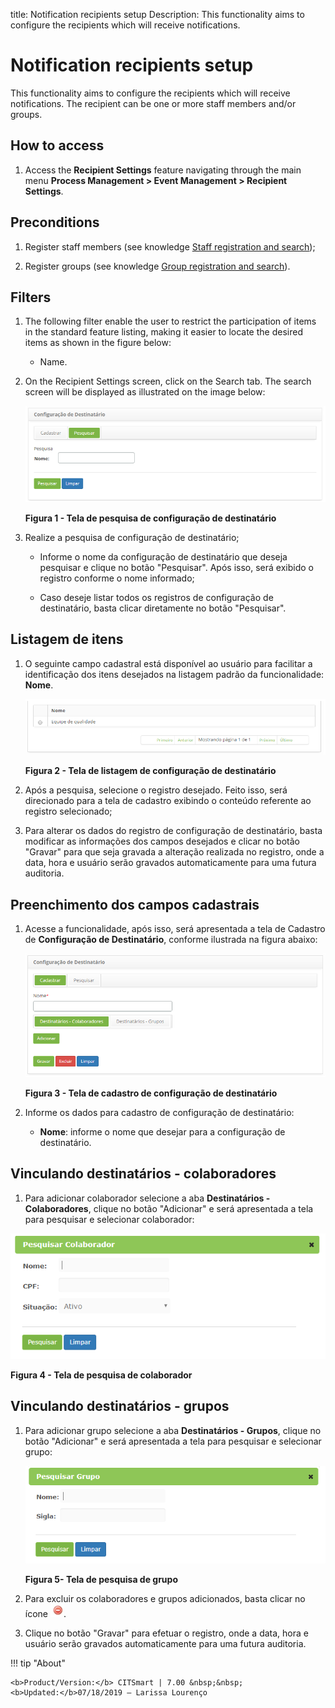 title: Notification recipients setup
Description: This functionality aims to configure the recipients which will receive notifications. 
# Notification recipients setup

This functionality aims to configure the recipients which will receive notifications. The recipient can be one or more staff 
members and/or groups.

How to access 
-----------------

1. Access the **Recipient Settings** feature navigating through the main menu 
**Process Management > Event Management > Recipient Settings**.

Preconditions
----------------

1. Register staff members (see knowledge [Staff registration and search](/en-us/citsmart-platform-7/initial-settings/access-settings/user/group.html));

2. Register groups (see knowledge [Group registration and search](/en-us/citsmart-platform-7/initial-settings/access-settings/user/group.html)).

Filters
-----------

1. The following filter enable the user to restrict the participation of items in the standard feature listing, making it easier to 
locate the desired items as shown in the figure below:

    - Name.
    
2. On the Recipient Settings screen, click on the Search tab. The search screen will be displayed as illustrated on the image below:


    ![Pesquisa](images/dest-noti.img1.png)
    
    **Figura 1 - Tela de pesquisa de configuração de destinatário**
    
3. Realize a pesquisa de configuração de destinatário;

    - Informe o nome da configuração de destinatário que deseja pesquisar e clique no botão "Pesquisar". Após isso, será exibido o 
    registro conforme o nome informado;
    
    - Caso deseje listar todos os registros de configuração de destinatário, basta clicar diretamente no botão "Pesquisar".
    
Listagem de itens
--------------------

1. O seguinte campo cadastral está disponível ao usuário para facilitar a identificação dos itens desejados na listagem 
padrão da funcionalidade: **Nome**.

    ![Listagem](images/dest-noti.img2.png)
    
    **Figura 2 - Tela de listagem de configuração de destinatário**
    
2. Após a pesquisa, selecione o registro desejado. Feito isso, será direcionado para a tela de cadastro exibindo o conteúdo
referente ao registro selecionado;

3. Para alterar os dados do registro de configuração de destinatário, basta modificar as informações dos campos desejados e 
clicar no botão "Gravar" para que seja gravada a alteração realizada no registro, onde a data, hora e usuário serão gravados 
automaticamente para uma futura auditoria.

Preenchimento dos campos cadastrais
-------------------------------------

1. Acesse a funcionalidade, após isso, será apresentada a tela de Cadastro de **Configuração de Destinatário**, conforme 
ilustrada na figura abaixo:

    ![Cadastro](images/dest-noti.img3.png)
    
    **Figura 3 - Tela de cadastro de configuração de destinatário**
    
2. Informe os dados para cadastro de configuração de destinatário:

    - **Nome**: informe o nome que desejar para a configuração de destinatário.
    
Vinculando destinatários - colaboradores
------------------------------------------

1. Para adicionar colaborador selecione a aba **Destinatários - Colaboradores**, clique no botão "Adicionar" e será apresentada a 
tela para pesquisar e selecionar colaborador:

![Pesquisa](images/dest-noti.img4.png)

**Figura 4 - Tela de pesquisa de colaborador**

Vinculando destinatários - grupos
----------------------------------

1. Para adicionar grupo selecione a aba **Destinatários - Grupos**, clique no botão "Adicionar" e será apresentada a tela para
pesquisar e selecionar grupo:

    ![Pesquisa](images/dest-noti.img5.png)
    
    **Figura 5- Tela de pesquisa de grupo**
    
2. Para excluir os colaboradores e grupos adicionados, basta clicar no ícone ![simbolo](images/simb-menos.red.png).

3. Clique no botão "Gravar" para efetuar o registro, onde a data, hora e usuário serão gravados automaticamente para 
uma futura auditoria.

!!! tip "About"

    <b>Product/Version:</b> CITSmart | 7.00 &nbsp;&nbsp;
    <b>Updated:</b>07/18/2019 – Larissa Lourenço
